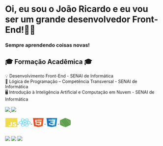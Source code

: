 # Oi, eu sou o João Ricardo e eu vou ser um grande desenvolvedor Front-End!🧑‍💻

### Sempre aprendendo coisas novas!
<div>
  <h2>🎓 Formação Acadêmica 🎓</h2>
 💡  Desenvolvimento Front-End - SENAI de Informática <br>
 🚀  Lógica de Programação – Competência Transversal - SENAI de Informática <br>
 🖥️  Introdução à Inteligência Artificial e Computação em Nuvem - SENAI de Informática <br>
</div>

<br>

<div>
  <a href="https://github.com/arielmn22">
  <img height="180em" src="https://github-readme-stats.vercel.app/api?username=JoaoRicardo-Git&show_icons=true&theme=dark&include_all_commits=true&count_private=true"/>
  <img height="180em" src="https://github-readme-stats.vercel.app/api/top-langs/?username=JoaoRicardo-Git&layout=compact&langs_count=7&theme=dark"/>
</div>
    
<div style="display: inline_block"><br>
  <img align="center" alt="João-Js" height="30" width="40" src="https://raw.githubusercontent.com/devicons/devicon/master/icons/javascript/javascript-plain.svg">
  <img align="center" alt="João-React" height="30" width="40" src="https://raw.githubusercontent.com/devicons/devicon/master/icons/react/react-original.svg">
  <img align="center" alt="João-HTML" height="30" width="40" src="https://raw.githubusercontent.com/devicons/devicon/master/icons/html5/html5-original.svg">
  <img align="center" alt="João-CSS" height="30" width="40" src="https://raw.githubusercontent.com/devicons/devicon/master/icons/css3/css3-original.svg">
  <img align="center" alt="João-Less" height="30" width="40" src="https://raw.githubusercontent.com/devicons/devicon/master/icons/nodejs/nodejs-plain.svg">
  
  ##
 
<div> 
  
  <a href = "mailto:joaoricardo1127@gmail.com"><img src="https://img.shields.io/badge/-Gmail-%23333?style=for-the-badge&logo=gmail&logoColor=white" target="_blank"></a>
  <a href="https://www.linkedin.com/in/jo%C3%A3o-ricardo-mc/" target="_blank"><img src="https://img.shields.io/badge/-LinkedIn-%230077B5?style=for-the-badge&logo=linkedin&logoColor=white" target="_blank"></a>
  <a href="https://www.instagram.com/joao_devfront/" target="_blank"><img src="https://img.shields.io/badge/Instagram-E4405F?style=for-the-badge&logo=instagram&logoColor=white"/></a>

</div>
